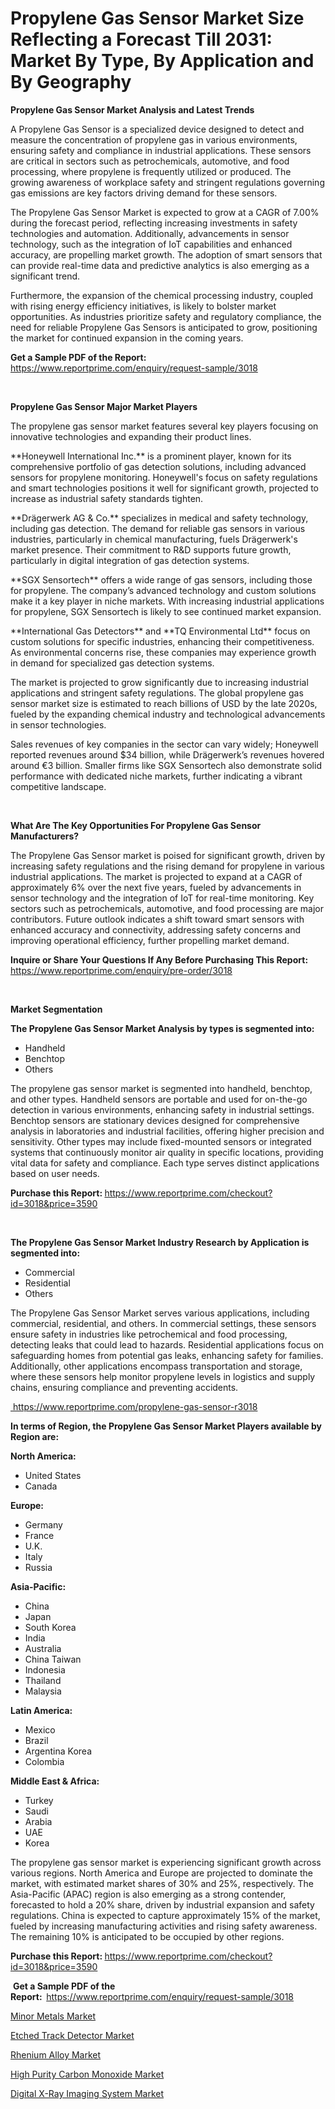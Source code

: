 <p><h1>Propylene Gas Sensor Market Size Reflecting a Forecast Till 2031: Market By Type, By Application and By Geography</h1></p><p><strong>Propylene Gas Sensor Market Analysis and Latest Trends</strong></p>
<p><p>A Propylene Gas Sensor is a specialized device designed to detect and measure the concentration of propylene gas in various environments, ensuring safety and compliance in industrial applications. These sensors are critical in sectors such as petrochemicals, automotive, and food processing, where propylene is frequently utilized or produced. The growing awareness of workplace safety and stringent regulations governing gas emissions are key factors driving demand for these sensors.</p><p>The Propylene Gas Sensor Market is expected to grow at a CAGR of 7.00% during the forecast period, reflecting increasing investments in safety technologies and automation. Additionally, advancements in sensor technology, such as the integration of IoT capabilities and enhanced accuracy, are propelling market growth. The adoption of smart sensors that can provide real-time data and predictive analytics is also emerging as a significant trend.</p><p>Furthermore, the expansion of the chemical processing industry, coupled with rising energy efficiency initiatives, is likely to bolster market opportunities. As industries prioritize safety and regulatory compliance, the need for reliable Propylene Gas Sensors is anticipated to grow, positioning the market for continued expansion in the coming years.</p></p>
<p><strong>Get a Sample PDF of the Report:&nbsp;</strong> <a href="https://www.reportprime.com/enquiry/request-sample/3018">https://www.reportprime.com/enquiry/request-sample/3018</a></p>
<p>&nbsp;</p>
<p><strong>Propylene Gas Sensor Major Market Players</strong></p>
<p><p>The propylene gas sensor market features several key players focusing on innovative technologies and expanding their product lines. </p><p>**Honeywell International Inc.** is a prominent player, known for its comprehensive portfolio of gas detection solutions, including advanced sensors for propylene monitoring. Honeywell's focus on safety regulations and smart technologies positions it well for significant growth, projected to increase as industrial safety standards tighten.</p><p>**Drägerwerk AG & Co.** specializes in medical and safety technology, including gas detection. The demand for reliable gas sensors in various industries, particularly in chemical manufacturing, fuels Drägerwerk's market presence. Their commitment to R&D supports future growth, particularly in digital integration of gas detection systems.</p><p>**SGX Sensortech** offers a wide range of gas sensors, including those for propylene. The company’s advanced technology and custom solutions make it a key player in niche markets. With increasing industrial applications for propylene, SGX Sensortech is likely to see continued market expansion.</p><p>**International Gas Detectors** and **TQ Environmental Ltd** focus on custom solutions for specific industries, enhancing their competitiveness. As environmental concerns rise, these companies may experience growth in demand for specialized gas detection systems.</p><p>The market is projected to grow significantly due to increasing industrial applications and stringent safety regulations. The global propylene gas sensor market size is estimated to reach billions of USD by the late 2020s, fueled by the expanding chemical industry and technological advancements in sensor technologies.</p><p>Sales revenues of key companies in the sector can vary widely; Honeywell reported revenues around $34 billion, while Drägerwerk’s revenues hovered around €3 billion. Smaller firms like SGX Sensortech also demonstrate solid performance with dedicated niche markets, further indicating a vibrant competitive landscape.</p></p>
<p>&nbsp;</p>
<p><strong>What Are The Key Opportunities For Propylene Gas Sensor Manufacturers?</strong></p>
<p><p>The Propylene Gas Sensor market is poised for significant growth, driven by increasing safety regulations and the rising demand for propylene in various industrial applications. The market is projected to expand at a CAGR of approximately 6% over the next five years, fueled by advancements in sensor technology and the integration of IoT for real-time monitoring. Key sectors such as petrochemicals, automotive, and food processing are major contributors. Future outlook indicates a shift toward smart sensors with enhanced accuracy and connectivity, addressing safety concerns and improving operational efficiency, further propelling market demand.</p></p>
<p><strong>Inquire or Share Your Questions If Any Before Purchasing This Report:</strong> <a href="https://www.reportprime.com/enquiry/pre-order/3018">https://www.reportprime.com/enquiry/pre-order/3018</a></p>
<p>&nbsp;</p>
<p><strong>Market Segmentation</strong></p>
<p><strong>The Propylene Gas Sensor Market Analysis by types is segmented into:</strong></p>
<p><ul><li>Handheld</li><li>Benchtop</li><li>Others</li></ul></p>
<p><p>The propylene gas sensor market is segmented into handheld, benchtop, and other types. Handheld sensors are portable and used for on-the-go detection in various environments, enhancing safety in industrial settings. Benchtop sensors are stationary devices designed for comprehensive analysis in laboratories and industrial facilities, offering higher precision and sensitivity. Other types may include fixed-mounted sensors or integrated systems that continuously monitor air quality in specific locations, providing vital data for safety and compliance. Each type serves distinct applications based on user needs.</p></p>
<p><strong>Purchase this Report:&nbsp;</strong><a href="https://www.reportprime.com/checkout?id=3018&price=3590">https://www.reportprime.com/checkout?id=3018&price=3590</a></p>
<p>&nbsp;</p>
<p><strong>The Propylene Gas Sensor Market Industry Research by Application is segmented into:</strong></p>
<p><ul><li>Commercial</li><li>Residential</li><li>Others</li></ul></p>
<p><p>The Propylene Gas Sensor Market serves various applications, including commercial, residential, and others. In commercial settings, these sensors ensure safety in industries like petrochemical and food processing, detecting leaks that could lead to hazards. Residential applications focus on safeguarding homes from potential gas leaks, enhancing safety for families. Additionally, other applications encompass transportation and storage, where these sensors help monitor propylene levels in logistics and supply chains, ensuring compliance and preventing accidents.</p></p>
<p><a href="https://www.reportprime.com/propylene-gas-sensor-r3018">&nbsp;https://www.reportprime.com/propylene-gas-sensor-r3018</a></p>
<p><strong>In terms of Region, the Propylene Gas Sensor Market Players available by Region are:</strong></p>
<p>
    <p> <strong> North America: </strong>
        <ul>
            <li>United States</li>
            <li>Canada</li>
        </ul>
        </p> 
    <p> <strong> Europe: </strong>
        <ul>
            <li>Germany</li>
            <li>France</li>
            <li>U.K.</li>
            <li>Italy</li>
            <li>Russia</li>
        </ul>
        </p> 
    <p> <strong> Asia-Pacific: </strong>
        <ul>
            <li>China</li>
            <li>Japan</li>
            <li>South Korea</li>
            <li>India</li>
            <li>Australia</li>
            <li>China Taiwan</li>
            <li>Indonesia</li>
            <li>Thailand</li>
            <li>Malaysia</li>
        </ul>
        </p> 
    <p> <strong> Latin America: </strong>
        <ul>
            <li>Mexico</li>
            <li>Brazil</li>
            <li>Argentina Korea</li>
            <li>Colombia</li>
        </ul>
        </p> 
    <p> <strong> Middle East & Africa: </strong>
        <ul>
            <li>Turkey</li>
            <li>Saudi</li>
            <li>Arabia</li>
            <li>UAE</li>
            <li>Korea</li>
        </ul>
    </p>
    </p>
<p><p>The propylene gas sensor market is experiencing significant growth across various regions. North America and Europe are projected to dominate the market, with estimated market shares of 30% and 25%, respectively. The Asia-Pacific (APAC) region is also emerging as a strong contender, forecasted to hold a 20% share, driven by industrial expansion and safety regulations. China is expected to capture approximately 15% of the market, fueled by increasing manufacturing activities and rising safety awareness. The remaining 10% is anticipated to be occupied by other regions.</p></p>
<p><strong>Purchase this Report: </strong><a href="https://www.reportprime.com/checkout?id=3018&price=3590">https://www.reportprime.com/checkout?id=3018&price=3590</a></p>
<p>&nbsp;<strong>Get a Sample PDF of the Report:&nbsp;&nbsp;</strong><a href="https://www.reportprime.com/enquiry/request-sample/3018">https://www.reportprime.com/enquiry/request-sample/3018</a></p>
<p><strong></strong></p>
<p><p><a href="https://www.linkedin.com/pulse/minor-metals-market-trends-analysis-opportunities-challenges-iisbf?trackingId=OXq1C2UYRf%2B2ue8HUO6Xpw%3D%3D">Minor Metals Market</a></p><p><a href="https://github.com/NorbertYates/Market-Research-Report-List-6/blob/main/etched-track-detector-market.md">Etched Track Detector Market</a></p><p><a href="https://www.linkedin.com/pulse/global-rhenium-alloy-market-focus-product-type-w-remo-rew-mo-remo-re-hf-zrmo-re-hf-v-jjrxf?trackingId=OwMsLJghRY2gfN54SElihQ%3D%3D">Rhenium Alloy Market</a></p><p><a href="https://issuu.com/reportprime-2/docs/high-purity-carbon-monoxide-market-_dfd8c79eb43024">High Purity Carbon Monoxide Market</a></p><p><a href="https://issuu.com/reportprime-2/docs/digital-x-ray-imaging-system-market_7ad093b922d5c6">Digital X-Ray Imaging System Market</a></p></p>